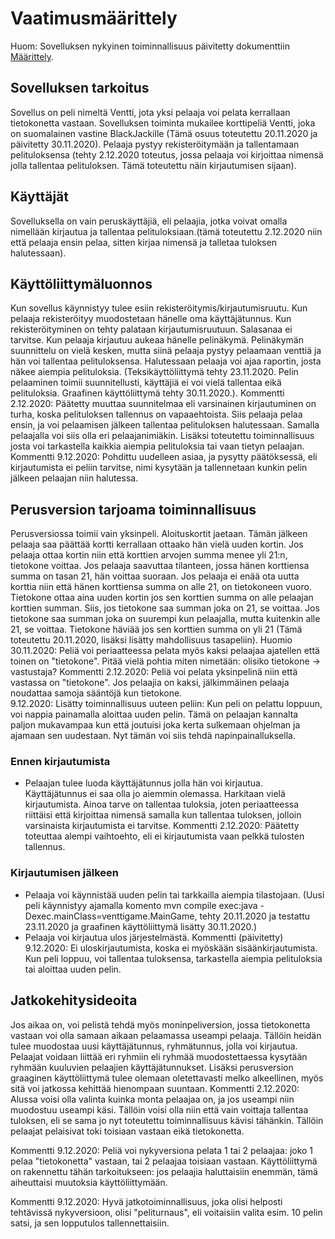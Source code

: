 # Vaatimusmäärittely

Huom: Sovelluksen nykyinen toiminnallisuus päivitetty dokumenttiin [Määrittely](https://github.com/marykristina4/ot-harjoitustyo/blob/master/dokumentaatio/maarittely.md).

## Sovelluksen tarkoitus

Sovellus on peli nimeltä Ventti, jota yksi pelaaja voi pelata kerrallaan tietokonetta vastaan. Sovelluksen toiminta
mukailee korttipeliä Ventti, joka on suomalainen vastine BlackJackille (Tämä osuus toteutettu 20.11.2020 ja päivitetty
30.11.2020). Pelaaja pystyy rekisteröitymään ja tallentamaan pelituloksensa (tehty 2.12.2020 toteutus, jossa pelaaja voi
kirjoittaa nimensä jolla tallentaa pelituloksen. Tämä toteutettu näin kirjautumisen sijaan).

## Käyttäjät

Sovelluksella on vain peruskäyttäjiä, eli pelaajia, jotka voivat omalla nimellään kirjautua ja tallentaa
pelituloksiaan.(tämä toteutettu 2.12.2020 niin että pelaaja ensin pelaa, sitten kirjaa nimensä ja talletaa
tuloksen halutessaan).


## Käyttöliittymäluonnos

Kun sovellus käynnistyy tulee esiin rekisteröitymis/kirjautumisruutu. Kun pelaaja rekisteröityy muodostetaan hänelle
oma käyttäjätunnus. Kun rekisteröityminen on tehty palataan kirjautumisruutuun. Salasanaa ei tarvitse. Kun pelaaja
kirjautuu aukeaa hänelle pelinäkymä. Pelinäkymän suunnittelu on vielä kesken, mutta siinä pelaaja pystyy pelaamaan
venttiä ja hän voi tallentaa pelituloksensa. Halutessaan pelaaja voi ajaa raportin, josta näkee aiempia pelituloksia. 
(Teksikäyttöliittymä tehty 23.11.2020. Pelin pelaaminen toimii suunnitellusti, käyttäjiä ei voi vielä tallentaa
eikä pelituloksia. Graafinen käyttöliittymä tehty 30.11.2020.). Kommentti 2.12.2020: Päätetty muuttaa suunnitelmaa
eli varsinainen kirjautuminen on turha, koska pelituloksen tallennus on vapaaehtoista. Siis pelaaja pelaa ensin, ja
voi pelaamisen jälkeen tallentaa pelituloksen halutessaan. Samalla pelaajalla voi siis olla eri pelaajanimiäkin. Lisäksi
toteutettu toiminnallisuus josta voi tarkastella kaikkia aiempia pelituloksia tai vaan tietyn pelaajan. 
Kommentti 9.12.2020: Pohdittu uudelleen asiaa, ja pysytty päätöksessä, eli kirjautumista ei peliin tarvitse, nimi
kysytään ja tallennetaan kunkin pelin jälkeen pelaajan niin halutessa.

## Perusversion tarjoama toiminnallisuus

Perusversiossa toimii vain yksinpeli. Aloituskortit jaetaan. Tämän jälkeen pelaaja saa päättää kortti kerrallaan
ottaako hän vielä uuden kortin. Jos pelaaja ottaa kortin niin että korttien arvojen summa menee yli 21:n, tietokone
voittaa. Jos pelaaja saavuttaa tilanteen, jossa hänen korttiensa summa on tasan 21, hän voittaa suoraan. Jos pelaaja
ei enää ota uutta korttia niin että hänen korttiensa summa on alle 21, on tietokoneen vuoro. Tietokone ottaa aina
uuden kortin jos sen korttien summa on alle pelaajan korttien summan. Siis, jos tietokone saa summan joka on 21, se
voittaa. Jos tietokone saa summan joka on suurempi kun pelaajalla, mutta kuitenkin alle 21, se voittaa. Tietokone
häviää jos sen korttien summa on yli 21 (Tämä toteutettu 20.11.2020, lisäksi lisätty mahdollisuus tasapeliin).
Huomio 30.11.2020: Peliä voi periaatteessa pelata myös kaksi pelaajaa ajatellen että toinen on "tietokone". Pitää
vielä pohtia miten nimetään: olisiko tietokone -> vastustaja? Kommentti 2.12.2020: Peliä voi pelata yksinpelinä niin
että vastassa on "tietokone". Jos pelaajia on kaksi, jälkimmäinen pelaaja noudattaa samoja sääntöjä kun tietokone.  
9.12.2020: Lisätty toiminnallisuus uuteen peliin: Kun peli on pelattu loppuun, voi nappia painamalla aloittaa uuden
pelin. Tämä on pelaajan kannalta paljon mukavampaa kun että joutuisi joka kerta sulkemaan ohjelman ja ajamaan
sen uudestaan. Nyt tämän voi siis tehdä napinpainalluksella.

### Ennen kirjautumista

- Pelaajan tulee luoda käyttäjätunnus jolla hän voi kirjautua. Käyttäjätunnus ei saa olla jo aiemmin olemassa.
Harkitaan vielä kirjautumista. Ainoa tarve on tallentaa tuloksia, joten periaatteessa riittäisi että kirjoittaa
nimensä samalla kun tallentaa tuloksen, jolloin varsinaista kirjautumista ei tarvitse.
Kommentti 2.12.2020: Päätetty toteuttaa alempi vaihtoehto, eli ei kirjautumista vaan pelkkä tulosten tallennus.

### Kirjautumisen jälkeen

- Pelaaja voi käynnistää uuden pelin tai tarkkailla aiempia tilastojaan. (Uusi peli käynnistyy ajamalla komento
 mvn compile exec:java -Dexec.mainClass=venttigame.MainGame, tehty 20.11.2020 ja testattu 23.11.2020 ja graafinen
käyttöliittymä lisätty 30.11.2020.)
- Pelaaja voi kirjautua ulos järjestelmästä.
Kommentti (päivitetty) 9.12.2020: Ei uloskirjautumista, koska ei myöskään sisäänkirjautumista. Kun peli loppuu,
voi tallentaa tuloksensa, tarkastella aiempia pelituloksia tai aloittaa uuden pelin.

## Jatkokehitysideoita	

Jos aikaa on, voi pelistä tehdä myös moninpeliversion, jossa tietokonetta vastaan voi olla samaan aikaan pelaamassa
useampi pelaaja. Tällöin heidän tulee muodostaa uusi käyttäjätunnus, ryhmätunnus, jolla voi kirjautua. Pelaajat
voidaan liittää eri ryhmiin eli ryhmää muodostettaessa kysytään ryhmään kuuluvien pelaajien käyttäjätunnukset.
Lisäksi perusversion graaginen käyttöliittymä tulee olemaan oletettavasti melko alkeellinen, myös sitä voi jatkossa
kehittää hienompaan suuntaan. Kommentti 2.12.2020: Alussa voisi olla valinta kuinka monta pelaajaa on, ja jos useampi
niin muodostuu useampi käsi. Tällöin voisi olla niin että vain voittaja tallentaa tuloksen, eli se sama jo nyt
toteutettu toiminnallisuus kävisi tähänkin. Tällöin pelaajat pelaisivat toki toisiaan vastaan eikä tietokonetta.

Kommentti 9.12.2020: Peliä voi nykyversiona pelata 1 tai 2 pelaajaa: joko 1 pelaa "tietokonetta" vastaan, tai 2 
pelaajaa toisiaan vastaan. Käyttöliittymä on rakennettu tähän tarkoitukseen: jos pelaajia haluttaisiin enemmän,
tämä aiheuttaisi muutoksia käyttöliittymään.

Kommentti 9.12.2020: Hyvä jatkotoiminnallisuus, joka olisi helposti tehtävissä nykyversioon, olisi "peliturnaus", eli
voitaisiin valita esim. 10 pelin satsi, ja sen lopputulos tallennettaisiin.
